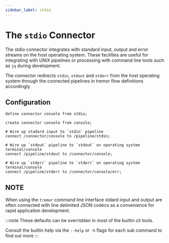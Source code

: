 ```yaml
---
sidebar_label: stdio
---
```

# The `stdio` Connector

The stdio connector integrates with standard input, output and error
streams on the host operating system. These facilities are useful for
integrating with UNIX pipelines or processing with command line tools
such as `jq` during development.

The connector redirects `stdin`, `stdout` and `stderr` from the host operating
system through the connected pipelines in tremor flow definitions accordingly

## Configuration

```tremor
define connector console from stdio;

create connector console from console;

# Wire up stadard input to `stdin` pipeline
connect /connector/console to /pipeline/stdin;

# Wire up `stdout` pipeline to `stdout` on operating system terminal/console
connect /pipeline/stdout to /connector/console;

# Wire up `stderr` pipeline to `stderr` on operating system terminal/console
connect /pipeline/stderr to /connector/console/err;
```

## NOTE

When using the `tremor` command line interface stdard input and output are
often connected with line delimited JSON codecs as a convenience for rapid
applicaiton development.

:::note
These defaults can be overridden in most of the builtin cli tools.

Consult the builtin help via the `--help` or `-h` flags for each
sub command to find out more
:::

